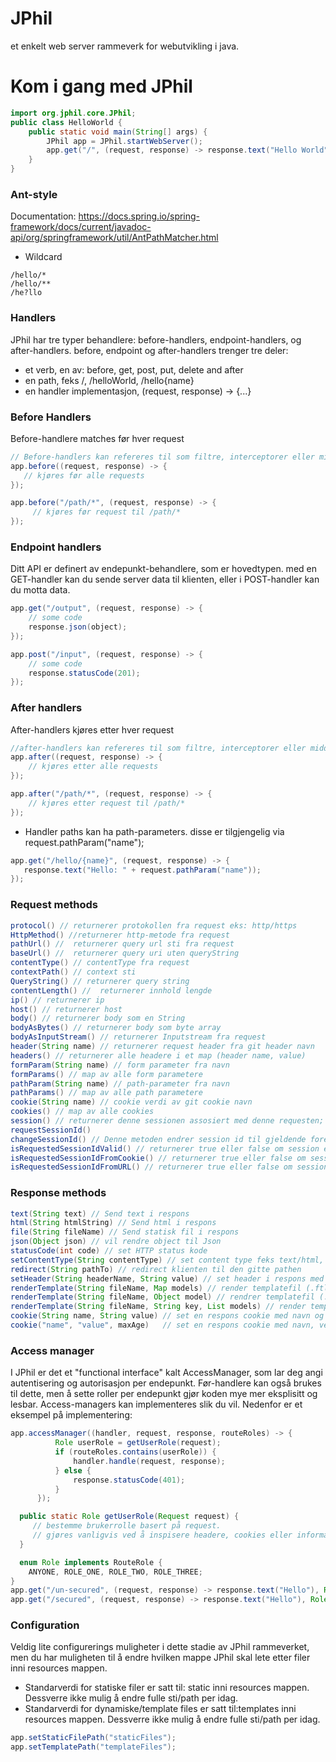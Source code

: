 # JPhil
et enkelt web server rammeverk for webutvikling i java.

# Kom i gang med JPhil

````Java
import org.jphil.core.JPhil;
public class HelloWorld {
    public static void main(String[] args) {
        JPhil app = JPhil.startWebServer();
        app.get("/", (request, response) -> response.text("Hello World"));
    }
}
````


### Ant-style
Documentation: https://docs.spring.io/spring-framework/docs/current/javadoc-api/org/springframework/util/AntPathMatcher.html
- Wildcard
````
/hello/*
/hello/**
/he?llo
````

### Handlers
JPhil har tre typer behandlere: before-handlers, endpoint-handlers, og after-handlers. before, endpoint og after-handlers trenger tre deler:
- et verb, en av: before, get, post, put, delete and after
- en path, feks /, /helloWorld, /hello{name}
- en handler implementasjon, (request, response) -> {...}


### Before Handlers
Before-handlere matches før hver request
````Java
// Before-handlers kan refereres til som filtre, interceptorer eller middleware i andre biblioteker.
app.before((request, response) -> {
   // kjøres før alle requests
});

app.before("/path/*", (request, response) -> {
     // kjøres før request til /path/*
});
````

### Endpoint handlers
Ditt API er definert av endepunkt-behandlere, som er hovedtypen. med en GET-handler kan du sende server data til klienten, eller i POST-handler kan du motta data.
````Java
app.get("/output", (request, response) -> {
    // some code
    response.json(object);
});

app.post("/input", (request, response) -> {
    // some code
    response.statusCode(201);
});

````

### After handlers
After-handlers kjøres etter hver request
````Java
//after-handlers kan refereres til som filtre, interceptorer eller middleware i andre biblioteker.
app.after((request, response) -> {
    // kjøres etter alle requests
});

app.after("/path/*", (request, response) -> {
    // kjøres etter request til /path/*
});

````


- Handler paths kan ha path-parameters. disse er tilgjengelig via request.pathParam("name");
````Java
app.get("/hello/{name}", (request, response) -> {
   response.text("Hello: " + request.pathParam("name"));
});
````


### Request methods
````Java
protocol() // returnerer protokollen fra request eks: http/https
HttpMethod() //returnerer http-metode fra request
pathUrl() //  returnerer query url sti fra request
baseUrl() //  returnerer query uri uten queryString
contentType() // contentType fra request
contextPath() // context sti
QueryString() // returnerer query string
contentLength() //  returnerer innhold lengde
ip() // returnerer ip
host() // returnerer host
body() // returnerer body som en String
bodyAsBytes() // returnerer body som byte array
bodyAsInputStream() // returnerer Inputstream fra request
header(String name) // returnerer request header fra git header navn
headers() // returnerer alle headere i et map (header name, value)
formParam(String name) // form parameter fra navn
formParams() // map av alle form parametere
pathParam(String name) // path-parameter fra navn
pathParams() // map av alle path parametere
cookie(String name) // cookie verdi av git cookie navn
cookies() // map av alle cookies
session() // returnerer denne sessionen assosiert med denne requesten; hvis ingen session, vil den lage en.
requestSessionId()
changeSessionId() // Denne metoden endrer session id til gjeldende forespørsel/request og returnerer den nye session.
isRequestedSessionIdValid() // returnerer true eller false om session er gyldig.
isRequestedSessionIdFromCookie() // returnerer true eller false om session er fra cookie.
isRequestedSessionIdFromURL() // returnerer true eller false om session er fra URL.

````

### Response methods

````Java
text(String text) // Send text i respons
html(String htmlString) // Send html i respons
file(String fileName) // Send statisk fil i respons
json(Object json) // vil rendre object til Json
statusCode(int code) // set HTTP status kode
setContentType(String contentType) // set content type feks text/html, application/json;charset=UTF-8 etc.
redirect(String pathTo) // redirect klienten til den gitte pathen
setHeader(String headerName, String value) // set header i respons med å gi header navn og en verdi.
renderTemplate(String fileName, Map models) // render templatefil (.ftl) med FreeMarker template engine, fra git filnavn og modeler/objekter i et map.
renderTemplate(String fileName, Object model) // rendrer templatefil (.ftl) med FreeMarker template engine, fra git filnavn og model.
renderTemplate(String fileName, String key, List models) // render templatefil (.ftl) med FreeMarker template engine, fra git filnavn, nøkkel referanse til lista(som et hashmap (key,value), og modeler/objekter i en liste)
cookie(String name, String value) // set en respons cookie med navn og verdi.
cookie("name", "value", maxAge)   // set en respons cookie med navn, verdi og max-age.
````


### Access manager
I JPhil er det et "functional interface" kalt AccessManager, som lar deg angi autentisering og autorisasjon per endepunkt. Før-handlere kan også brukes til dette, men å sette roller per endepunkt gjør koden mye mer eksplisitt og lesbar. Access-managers kan implementeres slik du vil. Nedenfor er et eksempel på implementering:

````Java
app.accessManager((handler, request, response, routeRoles) -> {
          Role userRole = getUserRole(request);
          if (routeRoles.contains(userRole)) {
              handler.handle(request, response);
          } else {
              response.statusCode(401);
          }
      });

  public static Role getUserRole(Request request) {
     // bestemme brukerrolle basert på request.
     // gjøres vanligvis ved å inspisere headere, cookies eller informasjonskapsler
  }

  enum Role implements RouteRole {
    ANYONE, ROLE_ONE, ROLE_TWO, ROLE_THREE;
}
app.get("/un-secured", (request, response) -> response.text("Hello"), Role.ANYONE);
app.get("/secured", (request, response) -> response.text("Hello"), Role.ROLE_ONE);

````

### Configuration
Veldig lite configurerings muligheter i dette stadie av JPhil rammeverket, men du har muligheten til å endre hvilken mappe JPhil skal lete etter filer inni resources mappen.
- Standarverdi for statiske filer er satt til: static inni resources mappen. Dessverre ikke mulig å endre fulle sti/path per idag.
- Standarverdi for dynamiske/template files er satt til:templates inni resources mappen. Dessverre ikke mulig å endre fulle sti/path per idag.
````Java
app.setStaticFilePath("staticFiles");
app.setTemplatePath("templateFiles");

````
